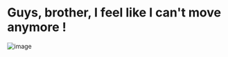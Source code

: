 # Guys, brother, I feel like I can't move anymore ! 
![image](https://github.com/west6ruit/west6ruit/assets/151497491/1a7cc361-b32b-4587-84b4-26913c467c66)

